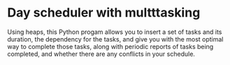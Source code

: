 # Day scheduler with multttasking
Using heaps, this Python progam allows you to insert a set of tasks and its duration, the dependency for the tasks, and give you with the most optimal way to complete those tasks, along with periodic reports of tasks being completed, and whether there are any conflicts in your schedule.
